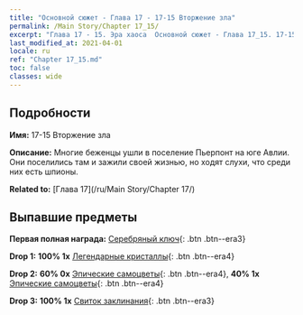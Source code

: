 ```yaml
---
title: "Основной сюжет - Глава 17 - 17-15 Вторжение зла"
permalink: /Main Story/Chapter 17_15/
excerpt: "Глава 17 - 15. Эра хаоса  Основной сюжет - Глава 17_15. 17-15 Вторжение зла"
last_modified_at: 2021-04-01
locale: ru
ref: "Chapter 17_15.md"
toc: false
classes: wide
---
```


## Подробности

 **Имя:** 17-15 Вторжение зла

 **Описание:** Многие беженцы ушли в поселение Пьерпонт на юге Авлии. Они поселились там и зажили своей жизнью, но ходят слухи, что среди них есть шпионы.

 **Related to:** [Глава 17](/ru/Main Story/Chapter 17/)

## Выпавшие предметы

 **Первая полная награда:** [Серебряный ключ](/ru/Items/con_693/){: .btn .btn--era3}

 **Drop 1:** **100% 1x** [Легендарные кристаллы](/ru/Items/mat_59/){: .btn .btn--era4}

 **Drop 2:** **60% 0x** [Эпические самоцветы](/ru/Items/mat_51/){: .btn .btn--era4}, **40% 1x** [Эпические самоцветы](/ru/Items/mat_51/){: .btn .btn--era4}

 **Drop 3:** **100% 1x** [Свиток заклинания](/ru/Items/con_694/){: .btn .btn--era3}


